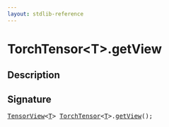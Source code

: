 ```yaml
---
layout: stdlib-reference
---
```


# TorchTensor\<T\>\.getView

## Description





## Signature 

<pre>
<a href="../../tensorview-06/index.html" class="code_type">TensorView</a>&lt;<a href="../index.html#typeparam-T" class="code_type">T</a>&gt; <a href="../index.html" class="code_type">TorchTensor</a>&lt;<a href="../index.html#typeparam-T" class="code_type">T</a>&gt;.<a href=".html">getView</a>();

</pre>

